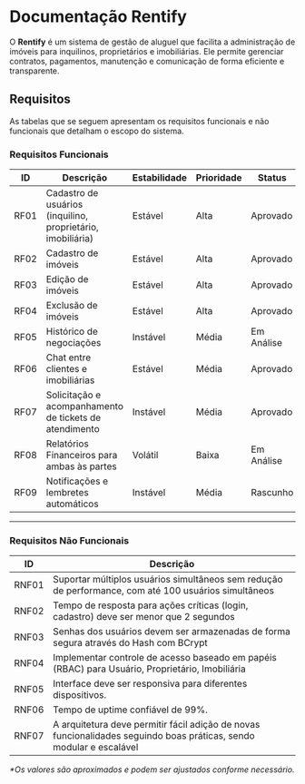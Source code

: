 # Documentação Rentify

O **Rentify** é um sistema de gestão de aluguel que facilita a administração de imóveis para inquilinos, proprietários e imobiliárias. Ele permite gerenciar contratos, pagamentos, manutenção e comunicação de forma eficiente e transparente.

## Requisitos

As tabelas que se seguem apresentam os requisitos funcionais e não funcionais que detalham o escopo do sistema.

### Requisitos Funcionais

| ID   | Descrição                                                   | Estabilidade | Prioridade | Status     |
| ---- | ----------------------------------------------------------- | ------------ | ---------- | ---------- |
| RF01 | Cadastro de usuários (inquilino, proprietário, imobiliária) | Estável      | Alta       | Aprovado   |
| RF02 | Cadastro de imóveis                                         | Estável      | Alta       | Aprovado   |
| RF03 | Edição de imóveis                                           | Estável      | Alta       | Aprovado   |
| RF04 | Exclusão de imóveis                                         | Estável      | Alta       | Aprovado   |
| RF05 | Histórico de negociações                                    | Instável     | Média      | Em Análise |
| RF06 | Chat entre clientes e imobiliárias                          | Estável      | Média      | Aprovado   |
| RF07 | Solicitação e acompanhamento de tickets de atendimento      | Instável     | Média      | Aprovado   |
| RF08 | Relatórios Financeiros para ambas às partes                 | Volátil      | Baixa      | Em Análise |
| RF09 | Notificações e lembretes automáticos                        | Instável     | Média      | Rascunho   |

---

### Requisitos Não Funcionais

| ID    | Descrição                                                                                                           |
| ----- | ------------------------------------------------------------------------------------------------------------------- |
| RNF01 | Suportar múltiplos usuários simultâneos sem redução de performance, com até 100 usuários simultâneos                |
| RNF02 | Tempo de resposta para ações críticas (login, cadastro) deve ser menor que 2 segundos                               |
| RNF03 | Senhas dos usuários devem ser armazenadas de forma segura através do Hash com BCrypt                                |
| RNF04 | Implementar controle de acesso baseado em papéis (RBAC) para Usuário, Proprietário, Imobiliária                     |
| RNF05 | Interface deve ser responsiva para diferentes dispositivos.                                                         |
| RNF06 | Tempo de uptime confiável de 99%.                                                                                   |
| RNF07 | A arquitetura deve permitir fácil adição de novas funcionalidades seguindo boas práticas, sendo modular e escalável |

_\*Os valores são aproximados e podem ser ajustados conforme necessário._
